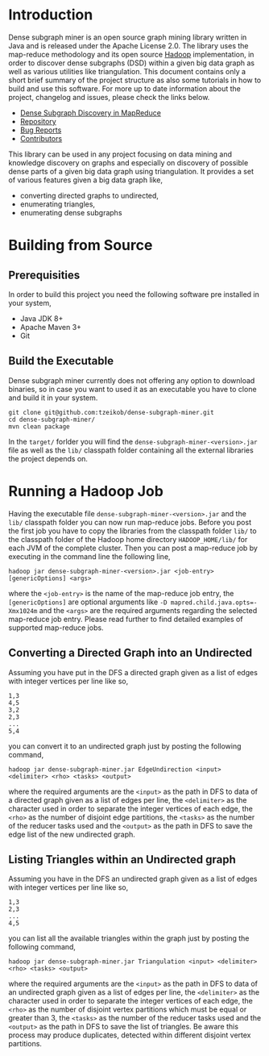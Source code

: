 # Introduction #
Dense subgraph miner is an open source graph mining library written in Java and is released under the Apache License 2.0. The library uses the map-reduce methodology and its open source [Hadoop](http://hadoop.apache.org/) implementation, in order to discover dense subgraphs (DSD) within a given big data graph as well as various utilities like triangulation. This document contains only a short brief summary of the project structure as also some tutorials in how to build and use this software. For more up to date information about the project, changelog and issues, please check the links below.

* [Dense Subgraph Discovery in MapReduce](http://ikee.lib.auth.gr/record/131717/files/GRI-2013-10394.pdf?version=1)
* [Repository](https://github.com/tzeikob/dense-subgraph-miner)
* [Bug Reports](https://github.com/tzeikob/dense-subgraph-miner/issues)
* [Contributors](https://github.com/tzeikob/dense-subgraph-miner/graphs/contributors)

This library can be used in any project focusing on data mining and knowledge discovery on graphs and especially on discovery of possible dense parts of a given big data graph using triangulation. It provides a set of various features given a big data graph like,

* converting directed graphs to undirected,
* enumerating triangles,
* enumerating dense subgraphs

# Building from Source #
## Prerequisities ##

In order to build this project you need the following software pre installed in your system,

* Java JDK 8+
* Apache Maven 3+
* Git

## Build the Executable ##
Dense subgraph miner currently does not offering any option to download binaries, so in case you want to used it as an executable you have to clone and build it in your system.

```
git clone git@github.com:tzeikob/dense-subgraph-miner.git
cd dense-subgraph-miner/
mvn clean package
```

In the `target/` forlder you will find the `dense-subgraph-miner-<version>.jar` file as well as the `lib/` classpath folder containing all the external libraries the project depends on.

# Running a Hadoop Job #
Having the executable file `dense-subgraph-miner-<version>.jar` and the `lib/` classpath folder you can now run map-reduce jobs. Before you post the first job you have to copy the libraries from the classpath folder `lib/` to the classpath folder of the Hadoop home directory `HADOOP_HOME/lib/` for each JVM of the complete cluster. Then you can post a map-reduce job by executing in the command line the following line,

```
hadoop jar dense-subgraph-miner-<version>.jar <job-entry> [genericOptions] <args>
```

where the `<job-entry>` is the name of the map-reduce job entry, the `[genericOptions]` are optional arguments like `-D mapred.child.java.opts=-Xmx1024m` and the `<args>` are the required arguments regarding the selected map-reduce job entry. Please read further to find detailed examples of supported map-reduce jobs.

## Converting a Directed Graph into an Undirected ##
Assuming you have put in the DFS a directed graph given as a list of edges with integer vertices per line like so,

```
1,3
4,5
3,2
2,3
...
5,4
```

you can convert it to an undirected graph just by posting the following command,

```
hadoop jar dense-subgraph-miner.jar EdgeUndirection <input> <delimiter> <rho> <tasks> <output>
```

where the required arguments are the `<input>` as the path in DFS to data of a directed graph given as a list of edges per line, the `<delimiter>` as the character used in order to separate the integer vertices of each edge, the `<rho>` as the number of disjoint edge partitions, the `<tasks>` as the number of the reducer tasks used and the `<output>` as the path in DFS to save the edge list of the new undirected graph.

## Listing Triangles within an Undirected graph ##
Assuming you have in the DFS an undirected graph given as a list of edges with integer vertices per line like so,

```
1,3
2,3
...
4,5
```

you can list all the available triangles within the graph just by posting the following command,

```
hadoop jar dense-subgraph-miner.jar Triangulation <input> <delimiter> <rho> <tasks> <output>
```

where the required arguments are the `<input>` as the path in DFS to data of an undirected graph given as a list of edges per line, the `<delimiter>` as the character used in order to separate the integer vertices of each edge, the `<rho>` as the number of disjoint vertex partitions which must be equal or greater than 3, the `<tasks>` as the number of the reducer tasks used and the `<output>` as the path in DFS to save the list of triangles. Be aware this process may produce duplicates, detected within different disjoint vertex partitions.
